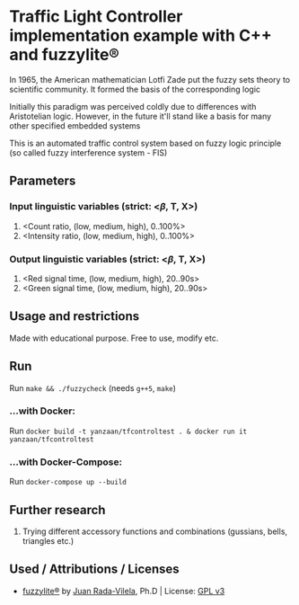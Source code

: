 # Traffic Light Controller implementation example with C++ and fuzzylite®
In 1965, the American mathematician Lotfi Zade put the fuzzy sets theory to scientific community. It formed the basis of the corresponding logic

Initially this paradigm was perceived coldly due to differences with Aristotelian logic. However, in the future it'll stand like a basis for many other specified embedded systems
  
This is an automated traffic control system based on fuzzy logic principle (so called fuzzy interference system - FIS)

## Parameters
### Input linguistic variables (strict: <$\beta$, T, X>)
1. <Count ratio, (low, medium, high), 0..100%>
2. <Intensity ratio, (low, medium, high), 0..100%>

### Output linguistic variables (strict: <$\beta$, T, X>)
1. <Red signal time, (low, medium, high), 20..90s>
2. <Green signal time, (low, medium, high), 20..90s>

## Usage and restrictions
Made with educational purpose. Free to use, modify etc.

## Run
Run ``make && ./fuzzycheck`` (needs ``g++5``, ``make``)

### ...with Docker:
Run ``docker build -t yanzaan/tfcontroltest . & docker run it yanzaan/tfcontroltest``

### ...with Docker-Compose:
Run ``docker-compose up --build``

## Further research
1. Trying different accessory functions and combinations (gussians, bells, triangles etc.)

## Used / Attributions / Licenses

- [fuzzylite®](https://www.fuzzylite.com) by [Juan Rada-Vilela](https://www.fuzzylite.com/jcrada), Ph.D | License: [GPL v3](http://www.gnu.org/licenses/gpl-3.0)